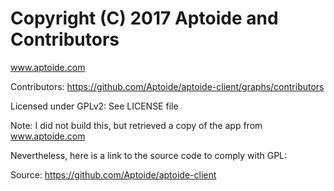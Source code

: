 # Copyright (C) 2017 Aptoide and Contributors

www.aptoide.com

Contributors: https://github.com/Aptoide/aptoide-client/graphs/contributors

Licensed under GPLv2: See LICENSE file

Note: I did not build this, but retrieved a copy of the app from www.aptoide.com

Nevertheless, here is a link to the source code to comply with GPL:

Source: https://github.com/Aptoide/aptoide-client